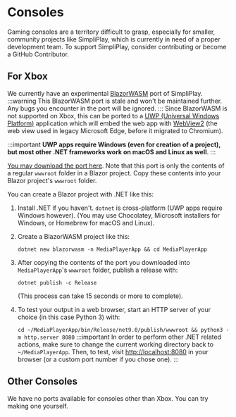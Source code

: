 # Consoles
Gaming consoles are a territory difficult to grasp, especially for smaller, community projects like SimpliPlay, which is currently in need of a proper development team. To support SimpliPlay, consider contributing or become a GitHub Contributor.

## For Xbox
We currently have an experimental [BlazorWASM](https://dotnet.microsoft.com/en-us/apps/aspnet/web-apps/blazor) port of SimpliPlay.
:::warning
This BlazorWASM port is stale and won't be maintained further. Any bugs you encounter in the port will be ignored.
:::
Since BlazorWASM is not supported
on Xbox, this can be ported to a [UWP (Universal Windows Platform)](https://learn.microsoft.com/en-us/windows/uwp/) application which will
embed the web app with [WebView2](https://learn.microsoft.com/en-us/microsoft-edge/webview2/) (the web view used in legacy Microsoft Edge, before it migrated to Chromium).

:::important
**UWP apps require Windows (even for creation of a project), but most other .NET frameworks work on macOS and Linux as well**.
:::

[You may download the port here](https://www.dropbox.com/scl/fi/gt9errf3b6kk6nzcaedzu/wwwroot.zip?rlkey=5gktt0fydaa6zca43zojdntoz&st=x1pk2qon&dl=1).
Note that this port is only the contents of a regular `wwwroot` folder in a Blazor project. Copy these contents into your Blazor project's `wwwroot` folder.

You can create a Blazor project with .NET like this:

1. Install .NET if you haven't. `dotnet` is cross-platform (UWP apps require Windows however). (You may use Chocolatey, Microsoft installers for Windows, or Homebrew for macOS and Linux).
2. Create a BlazorWASM project like this:
   
   `
   dotnet new blazorwasm -n MediaPlayerApp && cd MediaPlayerApp
   `
   
4. After copying the contents of the port you downloaded into `MediaPlayerApp`'s `wwwroot` folder, publish a release with:
   
   `
   dotnet publish -c Release 
   `
   
   (This process can take 15 seconds or more to complete).

6. To test your output in a web browser, start an HTTP server of your choice (in this case Python 3) with:
   
   `
   cd ~/MediaPlayerApp/bin/Release/net9.0/publish/wwwroot
   &&
   python3 -m http.server 8080
   `
   :::important
   In order to perform other .NET related actions, make sure to change the current working directory back to `~/MediaPlayerApp`.
   Then, to test, visit [http://localhost:8080](http://localhost:8080) in your browser (or a custom port number if you chose one).
   :::

## Other Consoles
We have no ports available for consoles other than Xbox. You can try making one yourself.
